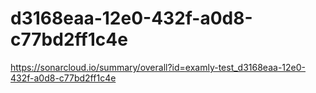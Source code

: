 # d3168eaa-12e0-432f-a0d8-c77bd2ff1c4e
https://sonarcloud.io/summary/overall?id=examly-test_d3168eaa-12e0-432f-a0d8-c77bd2ff1c4e
